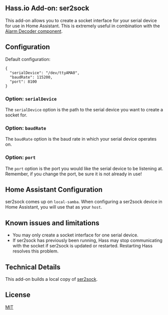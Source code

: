 ## Hass.io Add-on: ser2sock

This add-on allows you to create a socket interface for your serial device for use in Home Assistant. This is extremely useful in combination with the [Alarm Decoder component](https://home-assistant.io/components/alarmdecoder/).

## Configuration

Default configuration:

```
{
  "serialDevice": "/dev/ttyAMA0",
  "baudRate": 115200,
  "port": 8100
}
```

### Option: `serialDevice`
The `serialDevice` option is the path to the serial device you want to create a socket for.

### Option: `baudRate`
The `baudRate` option is the baud rate in which your serial device operates on.

### Option: `port`
The `port` option is the port you would like the serial device to be listening at. Remember, if you change the port, be sure it is not already in use!

## Home Assistant Configuration
ser2sock comes up on `local-samba`. When configuring a ser2sock device in Home Assistant, you will use that as your `host`.

## Known issues and limitations
* You may only create a socket interface for one serial device.
* If ser2sock has previously been running, Hass may stop communicating with the socket if ser2sock is updated or restarted. Restarting Hass resolves this problem.

## Technical Details
This add-on builds a local copy of [ser2sock](https://github.com/nutechsoftware/ser2sock).

## License
[MIT](LICENSE)
